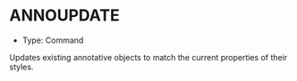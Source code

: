 # ANNOUPDATE

- Type: Command

Updates existing annotative objects to match the current properties of their styles.
